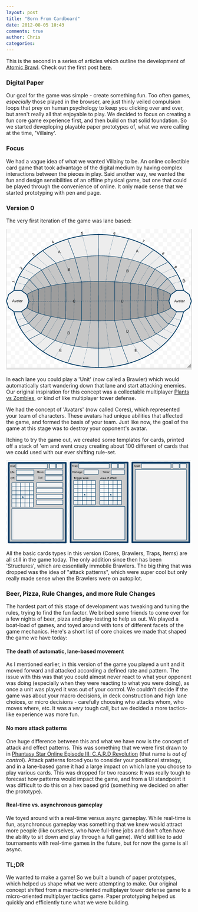 ```yaml
---
layout: post
title: "Born From Cardboard"
date: 2012-08-05 10:43
comments: true
author: Chris
categories: 
---
```


This is the second in a series of articles which outline the development of <a href="http://atomicbrawl.com">Atomic Brawl</a>. Check out the first post <a href="/blog/2012/08/03/who-we-are/">here</a>.

### Digital Paper

Our goal for the game was simple - create something fun. Too often games, _especially_ those played in the browser, are just thinly veiled compulsion loops that prey on human psychology to keep you clicking over and over, but aren't really all that enjoyable to play. We decided to focus on creating a fun core game experience first, and then build on that solid foundation. So we started deveploping playable paper prototypes of, what we were calling at the time, 'Villainy'.

<!-- more -->

### Focus

We had a vague idea of what we wanted Villainy to be. An online collectible card game that took advantage of the digital medium by having complex interactions between the pieces in play. Said another way, we wanted the fun and design sensibilities of an offline physical game, but one that could be played through the convenience of online. It only made sense that we started prototyping with pen and page.


### Version 0

The very first iteration of the game was lane based:

<img src="/images/born_from_cardboard/board.png" />

In each lane you could play a 'Unit' (now called a Brawler) which would automatically start wandering down that lane and start attacking enemies. Our original inspiration for this concept was a collectable multiplayer <a href="http://www.popcap.com/games/plants-vs-zombies/online">Plants vs Zombies</a>, or kind of like multiplayer tower defense.

We had the concept of 'Avatars' (now called Cores), which represented your team of characters. These avatars had unique abilities that affected the game, and formed the basis of your team. Just like now, the goal of the game at this stage was to destroy your opponent's avatar.

Itching to try the game out, we created some templates for cards, printed off a stack of 'em and went crazy creating about 100 different of cards that we could used with our ever shifting rule-set.

<img src="/images/born_from_cardboard/cards.png" />

All the basic cards types in this version (Cores, Brawlers, Traps, Items)  are all still in the game today. The only addition since then has been 'Structures', which are essentially immobile Brawlers. The big thing that was dropped was the idea of "attack patterns", which were super cool but only really made sense when the Brawlers were on autopilot.


### Beer, Pizza, Rule Changes, and more Rule Changes

The hardest part of this stage of development was tweaking and tuning the rules, trying to find the fun factor. We bribed some friends to come over for a few nights of beer, pizza and play-testing to help us out. We played a boat-load of games, and toyed around with tons of different facets of the game mechanics. Here's a short list of core choices we made that shaped the game we have today:

#### The death of automatic, lane-based movement

As I mentioned earlier, in this version of the game you played a unit and it moved forward and attacked according a defined rate and pattern. The issue with this was that you could almost never react to what your opponent was doing (especially when they were reacting to what you were doing), as once a unit was played it was out of your control. We couldn't decide if the game was about your macro decisions, in deck construction and high lane choices, or micro decisions - carefully choosing who attacks whom, who moves where, etc. It was a _very_ tough call, but we decided a more tactics-like experience was more fun.

#### No more attack patterns

One huge difference between this and what we have now is the concept of attack and effect patterns. This was something that we were first drawn to in <a href="http://en.wikipedia.org/wiki/Phantasy_Star_Online_Episode_III:_C.A.R.D._Revolution">Phantasy Star Online Episode III: C.A.R.D Revolution</a> (that name is _out of control_). Attack patterns forced you to consider your positional strategy, and in a lane-based game it had a large impact on which lane you choose to play various cards. This was dropped for two reasons: It was really tough to forecast how patterns would impact the game, and from a UI standpoint it was difficult to do this on a hex based grid (something we decided on after the prototype).

#### Real-time vs. asynchronous gameplay

We toyed around with a real-time versus async gameplay. While real-time is fun, asynchronous gameplay was something that we knew would attract more people (like ourselves, who have full-time jobs and don't often have the ability to sit down and play through a full game). We'd still like to add tournaments with real-time games in the future, but for now the game is all async.


### TL;DR

We wanted to make a game! So we built a bunch of paper prototypes, which helped us shape what we were attempting to make. Our original concept shifted from a macro-oriented multiplayer tower defense game to a micro-oriented multiplayer tactics game. Paper prototyping helped us quickly and efficiently tune what we were building.
